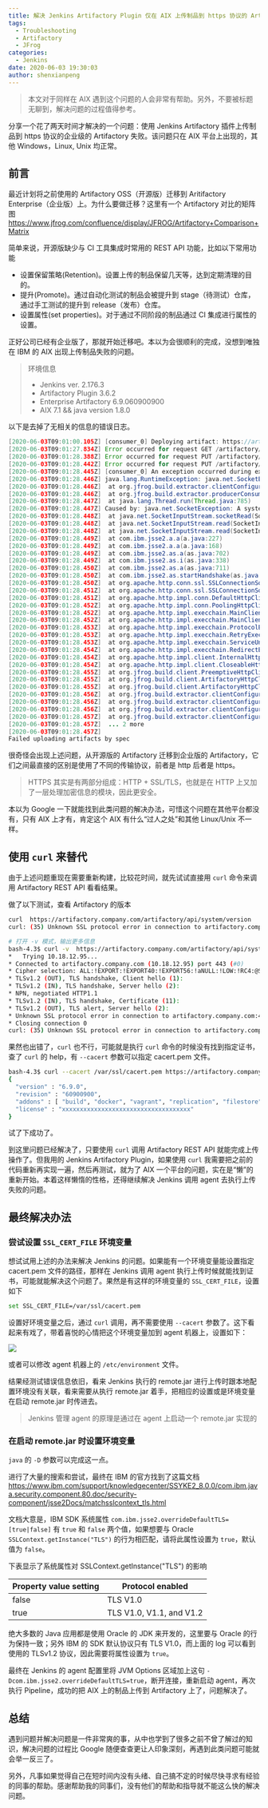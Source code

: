 ```yaml
---
title: 解决 Jenkins Artifactory Plugin 仅在 AIX 上传制品到 https 协议的 Artifactory 失败的问题
tags:
  - Troubleshooting
  - Artifactory
  - JFrog
categories:
  - Jenkins
date: 2020-06-03 19:30:03
author: shenxianpeng
---
```


> 本文对于同样在 AIX 遇到这个问题的人会非常有帮助。另外，不要被标题无聊到，解决问题的过程值得参考。

分享一个花了两天时间才解决的一个问题：使用 Jenkins Artifactory 插件上传制品到 https 协议的企业级的 Artifactory 失败。该问题只在 AIX 平台上出现的，其他 Windows，Linux, Unix 均正常。

## 前言

最近计划将之前使用的 Artifactory OSS（开源版）迁移到 Aritifactory Enterprise（企业版）上。为什么要做迁移？这里有一个 Artifactory 对比的矩阵图 https://www.jfrog.com/confluence/display/JFROG/Artifactory+Comparison+Matrix

简单来说，开源版缺少与 CI 工具集成时常用的 REST API 功能，比如以下常用功能

* 设置保留策略(Retention)。设置上传的制品保留几天等，达到定期清理的目的。
* 提升(Promote)。通过自动化测试的制品会被提升到 stage（待测试）仓库，通过手工测试的提升到 release（发布）仓库。
* 设置属性(set properties)。对于通过不同阶段的制品通过 CI 集成进行属性的设置。

正好公司已经有企业版了，那就开始迁移吧。本以为会很顺利的完成，没想到唯独在 IBM 的 AIX 出现上传制品失败的问题。

> 环境信息
> * Jenkins ver. 2.176.3
> * Artifactory Plugin 3.6.2
> * Enterprise Artifactory 6.9.060900900
> * AIX 7.1 && java version 1.8.0

以下是去掉了无相关的信息的错误日志。

```java
[2020-06-03T09:01:00.105Z] [consumer_0] Deploying artifact: https://artifactory.company.com/artifactory/generic-int-den/database/develop/10/database2_cdrom_opt_AIX_24ec6f9.tar.Z
[2020-06-03T09:01:27.834Z] Error occurred for request GET /artifactory/api/system/version HTTP/1.1: A system call received a parameter that is not valid. (Read failed).
[2020-06-03T09:01:28.388Z] Error occurred for request PUT /artifactory/generic-int-den/database/develop/10/database2_cdrom_opt_AIX_24ec6f9.tar.Z;build.timestamp=1591170116591;build.name=develop;build.number=10 HTTP/1.1: A system call received a parameter that is not valid. (Read failed).
[2020-06-03T09:01:28.442Z] Error occurred for request PUT /artifactory/generic-int-den/database/develop/10/database2_cdrom_opt_AIX_24ec6f9.tar.Z;build.timestamp=1591170116591;build.name=develop;build.number=10 HTTP/1.1: A system call received a parameter that is not valid. (Read failed).
[2020-06-03T09:01:28.445Z] [consumer_0] An exception occurred during execution:
[2020-06-03T09:01:28.446Z] java.lang.RuntimeException: java.net.SocketException: A system call received a parameter that is not valid. (Read failed)
[2020-06-03T09:01:28.446Z] 	at org.jfrog.build.extractor.clientConfiguration.util.spec.SpecDeploymentConsumer.consumerRun(SpecDeploymentConsumer.java:44)
[2020-06-03T09:01:28.446Z] 	at org.jfrog.build.extractor.producerConsumer.ConsumerRunnableBase.run(ConsumerRunnableBase.java:11)
[2020-06-03T09:01:28.447Z] 	at java.lang.Thread.run(Thread.java:785)
[2020-06-03T09:01:28.447Z] Caused by: java.net.SocketException: A system call received a parameter that is not valid. (Read failed)
[2020-06-03T09:01:28.448Z] 	at java.net.SocketInputStream.socketRead(SocketInputStream.java:127)
[2020-06-03T09:01:28.448Z] 	at java.net.SocketInputStream.read(SocketInputStream.java:182)
[2020-06-03T09:01:28.448Z] 	at java.net.SocketInputStream.read(SocketInputStream.java:152)
[2020-06-03T09:01:28.449Z] 	at com.ibm.jsse2.a.a(a.java:227)
[2020-06-03T09:01:28.449Z] 	at com.ibm.jsse2.a.a(a.java:168)
[2020-06-03T09:01:28.449Z] 	at com.ibm.jsse2.as.a(as.java:702)
[2020-06-03T09:01:28.449Z] 	at com.ibm.jsse2.as.i(as.java:338)
[2020-06-03T09:01:28.450Z] 	at com.ibm.jsse2.as.a(as.java:711)
[2020-06-03T09:01:28.450Z] 	at com.ibm.jsse2.as.startHandshake(as.java:454)
[2020-06-03T09:01:28.450Z] 	at org.apache.http.conn.ssl.SSLConnectionSocketFactory.createLayeredSocket(SSLConnectionSocketFactory.java:436)
[2020-06-03T09:01:28.451Z] 	at org.apache.http.conn.ssl.SSLConnectionSocketFactory.connectSocket(SSLConnectionSocketFactory.java:384)
[2020-06-03T09:01:28.451Z] 	at org.apache.http.impl.conn.DefaultHttpClientConnectionOperator.connect(DefaultHttpClientConnectionOperator.java:142)
[2020-06-03T09:01:28.452Z] 	at org.apache.http.impl.conn.PoolingHttpClientConnectionManager.connect(PoolingHttpClientConnectionManager.java:374)
[2020-06-03T09:01:28.452Z] 	at org.apache.http.impl.execchain.MainClientExec.establishRoute(MainClientExec.java:393)
[2020-06-03T09:01:28.452Z] 	at org.apache.http.impl.execchain.MainClientExec.execute(MainClientExec.java:236)
[2020-06-03T09:01:28.453Z] 	at org.apache.http.impl.execchain.ProtocolExec.execute(ProtocolExec.java:186)
[2020-06-03T09:01:28.453Z] 	at org.apache.http.impl.execchain.RetryExec.execute(RetryExec.java:89)
[2020-06-03T09:01:28.453Z] 	at org.apache.http.impl.execchain.ServiceUnavailableRetryExec.execute(ServiceUnavailableRetryExec.java:85)
[2020-06-03T09:01:28.454Z] 	at org.apache.http.impl.execchain.RedirectExec.execute(RedirectExec.java:110)
[2020-06-03T09:01:28.454Z] 	at org.apache.http.impl.client.InternalHttpClient.doExecute(InternalHttpClient.java:185)
[2020-06-03T09:01:28.454Z] 	at org.apache.http.impl.client.CloseableHttpClient.execute(CloseableHttpClient.java:83)
[2020-06-03T09:01:28.455Z] 	at org.jfrog.build.client.PreemptiveHttpClient.execute(PreemptiveHttpClient.java:89)
[2020-06-03T09:01:28.455Z] 	at org.jfrog.build.client.ArtifactoryHttpClient.execute(ArtifactoryHttpClient.java:253)
[2020-06-03T09:01:28.455Z] 	at org.jfrog.build.client.ArtifactoryHttpClient.upload(ArtifactoryHttpClient.java:249)
[2020-06-03T09:01:28.456Z] 	at org.jfrog.build.extractor.clientConfiguration.client.ArtifactoryBuildInfoClient.uploadFile(ArtifactoryBuildInfoClient.java:692)
[2020-06-03T09:01:28.456Z] 	at org.jfrog.build.extractor.clientConfiguration.client.ArtifactoryBuildInfoClient.doDeployArtifact(ArtifactoryBuildInfoClient.java:379)
[2020-06-03T09:01:28.456Z] 	at org.jfrog.build.extractor.clientConfiguration.client.ArtifactoryBuildInfoClient.deployArtifact(ArtifactoryBuildInfoClient.java:367)
[2020-06-03T09:01:28.457Z] 	at org.jfrog.build.extractor.clientConfiguration.util.spec.SpecDeploymentConsumer.consumerRun(SpecDeploymentConsumer.java:39)
[2020-06-03T09:01:28.457Z] 	... 2 more
[2020-06-03T09:01:28.457Z] 
Failed uploading artifacts by spec
```

很奇怪会出现上述问题，从开源版的 Artifactory 迁移到企业版的 Artifactory，它们之间最直接的区别是使用了不同的传输协议，前者是 http 后者是 https。

> HTTPS 其实是有两部分组成：HTTP + SSL/TLS，也就是在 HTTP 上又加了一层处理加密信息的模块，因此更安全。

本以为 Google 一下就能找到此类问题的解决办法，可惜这个问题在其他平台都没有，只有 AIX 上才有，肯定这个 AIX 有什么“过人之处”和其他 Linux/Unix 不一样。

## 使用 `curl` 来替代

由于上述问题重现在需要重新构建，比较花时间，就先试试直接用 `curl` 命令来调用 Artifactory REST API 看看结果。

做了以下测试，查看 Artifactory 的版本

```bash
curl  https://artifactory.company.com/artifactory/api/system/version
curl: (35) Unknown SSL protocol error in connection to artifactory.company.com:443

# 打开 -v 模式，输出更多信息
bash-4.3$ curl -v  https://artifactory.company.com/artifactory/api/system/version
*   Trying 10.18.12.95...
* Connected to artifactory.company.com (10.18.12.95) port 443 (#0)
* Cipher selection: ALL:!EXPORT:!EXPORT40:!EXPORT56:!aNULL:!LOW:!RC4:@STRENGTH
* TLSv1.2 (OUT), TLS handshake, Client hello (1):
* TLSv1.2 (IN), TLS handshake, Server hello (2):
* NPN, negotiated HTTP1.1
* TLSv1.2 (IN), TLS handshake, Certificate (11):
* TLSv1.2 (OUT), TLS alert, Server hello (2):
* Unknown SSL protocol error in connection to artifactory.company.com:443
* Closing connection 0
curl: (35) Unknown SSL protocol error in connection to artifactory.company.com:443
```

果然也出错了，`curl` 也不行，可能就是执行 `curl` 命令的时候没有找到指定证书，查了 `curl` 的 help，有 `--cacert` 参数可以指定 cacert.pem 文件。

```bash
bash-4.3$ curl --cacert /var/ssl/cacert.pem https://artifactory.company.com/artifactory/api/system/version
{
  "version" : "6.9.0",
  "revision" : "60900900",
  "addons" : [ "build", "docker", "vagrant", "replication", "filestore", "plugins", "gems", "composer", "npm", "bower", "git-lfs", "nuget", "debian", "opkg", "rpm", "cocoapods", "conan", "vcs", "pypi", "release-bundle", "replicator", "keys", "chef", "cran", "go", "helm", "rest", "conda", "license", "puppet", "ldap", "sso", "layouts", "properties", "search", "filtered-resources", "p2", "watch", "webstart", "support", "xray" ],
  "license" : "xxxxxxxxxxxxxxxxxxxxxxxxxxxxxxxxxxxx"
}
```

试了下成功了。

到这里问题已经解决了，只要使用 `curl` 调用 Artifactory REST API 就能完成上传操作了。但我用的 Jenkins Artifactory Plugin，如果使用 `curl` 我需要把之前的代码重新再实现一遍，然后再测试，就为了 AIX 一个平台的问题，实在是“懒”的重新开始。本着这样懒惰的性格，还得继续解决 Jenkins 调用 agent 去执行上传失败的问题。

## 最终解决办法

### 尝试设置 `SSL_CERT_FILE` 环境变量

想试试用上述的办法来解决 Jenkins 的问题。如果能有一个环境变量能设置指定 cacert.pem 文件的路径，那样在 Jenkins 调用 agent 执行上传时候就能找到证书，可能就能解决这个问题了。果然是有这样的环境变量的 `SSL_CERT_FILE`，设置如下

```bash
set SSL_CERT_FILE=/var/ssl/cacert.pem
```

设置好环境变量之后，通过 `curl` 调用，再不需要使用 `--cacert` 参数了。这下看起来有戏了，带着喜悦的心情把这个环境变量加到 agent 机器上，设置如下：

![](Java-net-SocketException-on-AIX/configure-agent-environment-variable.png)

或者可以修改 agent 机器上的 `/etc/environment` 文件。

结果经测试错误信息依旧，看来 Jenkins 执行的 remote.jar 进行上传时跟本地配置环境没有关联，看来需要从执行 remote.jar 着手，把相应的设置或是环境变量在启动 remote.jar 时传进去。

> Jenkins 管理 agent 的原理是通过在 agent 上启动一个 remote.jar 实现的

### 在启动 remote.jar 时设置环境变量

`java` 的 `-D` 参数可以完成这一点。

进行了大量的搜索和尝试，最终在 IBM 的官方找到了这篇文档 https://www.ibm.com/support/knowledgecenter/SSYKE2_8.0.0/com.ibm.java.security.component.80.doc/security-component/jsse2Docs/matchsslcontext_tls.html

文档大意是，IBM SDK 系统属性 `com.ibm.jsse2.overrideDefaultTLS=[true|false]` 有 `true` 和 `false` 两个值，如果想要与 Oracle `SSLContext.getInstance("TLS")` 的行为相匹配，请将此属性设置为 `true`，默认值为 `false`。

下表显示了系统属性对 SSLContext.getInstance("TLS") 的影响

| Property value setting	 | Protocol enabled | 
|---|---|
| false | TLS V1.0 |
| true | TLS V1.0, V1.1, and V1.2 |

绝大多数的 Java 应用都是使用 Oracle 的 JDK 来开发的，这里要与 Oracle 的行为保持一致；另外 IBM 的 SDK 默认协议只有 TLS V1.0，而上面的 log 可以看到使用的 TLSv1.2 协议，因此需要将属性设置为 `true`。

最终在 Jenkins 的 agent 配置里将 JVM Options 区域加上这句 `-Dcom.ibm.jsse2.overrideDefaultTLS=true`，断开连接，重新启动 agent，再次执行 Pipeline，成功的把 AIX 上的制品上传到 Artifactory 上了，问题解决了。

## 总结

遇到问题并解决问题是一件非常爽的事，从中也学到了很多之前不曾了解过的知识，解决问题的过程比 Google 随便查查更让人印象深刻，再遇到此类问题可能就会举一反三了。

另外，凡事如果觉得自己在短时间内没有头绪、自己搞不定的时候尽快寻求有经验的同事的帮助。感谢帮助我的同事们，没有他们的帮助和指导就不能这么快的解决问题。
